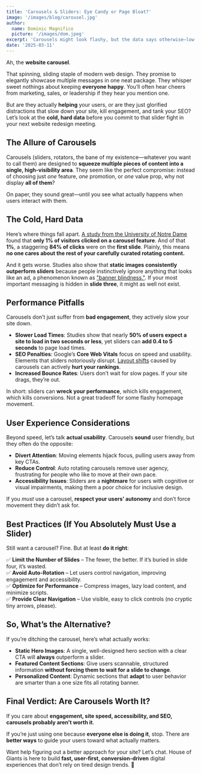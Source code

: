```yaml
---
title: 'Carousels & Sliders: Eye Candy or Page Bloat?'
image: '/images/blog/carousel.jpg'
author:
  name: Dominic Magnifico
  picture: '/images/dom.jpeg'
excerpt: 'Carousels might look flashy, but the data says otherwise—low engagement, slow load times, and a hit to your SEO. If your most important message is buried in slide three, it might as well not exist. Instead of forcing users to wait for a rotating banner, give them what they need now with clear, structured content and high-impact hero sections. Let’s build digital experiences that convert, not just spin.'
date: '2025-03-11'
---
```


Ah, the **website carousel**.

That spinning, sliding staple of modern web design. They promise to elegantly showcase multiple messages in one neat package. They whisper sweet nothings about keeping **everyone happy**. You’ll often hear cheers from marketing, sales, or leadership if they hear you mention one.

But are they actually **helping** your users, or are they just glorified distractions that slow down your site, kill engagement, and tank your SEO? Let’s look at the **cold, hard data** before you commit to that slider fight in your next website redesign meeting.

## The Allure of Carousels

Carousels (sliders, rotators, the bane of my existence—whatever you want to call them) are designed to **squeeze multiple pieces of content into a single, high-visibility area**. They seem like the perfect compromise: instead of choosing just _one_ feature, _one_ promotion, or _one_ value prop, why not display **all of them**?

On paper, they sound great—until you see what actually happens when users interact with them.

## The Cold, Hard Data

Here’s where things fall apart. [A study from the University of Notre Dame](https://erikrunyon.com/2013/01/carousel-interaction-stats/) found that **only 1% of visitors clicked on a carousel feature**. And of that **1%**, a staggering **84% of clicks** were on the **first slide**. Plainly, this means **no one cares about the rest of your carefully curated rotating content.**

And it gets worse. Studies also show that **static images consistently outperform sliders** because people instinctively ignore anything that looks like an ad, a phenomenon known as ["banner blindness."](https://www.nngroup.com/articles/banner-blindness-old-and-new-findings/). If your most important messaging is hidden in **slide three**, it might as well not exist.

## Performance Pitfalls

Carousels don’t just suffer from **bad engagement**, they actively slow your site down.

- **Slower Load Times**: Studies show that nearly **50% of users expect a site to load in two seconds or less**, yet sliders can **add 0.4 to 5 seconds** to page load times.
- **SEO Penalties**: Google’s **Core Web Vitals** focus on speed and usability. Elements that sliders notoriously disrupt. [Layout shifts](https://web.dev/articles/cls/) caused by carousels can actively **hurt your rankings**.
- **Increased Bounce Rates**: Users don’t wait for slow pages. If your site drags, they’re out.

In short: sliders can **wreck your performance**, which kills engagement, which kills conversions. Not a great tradeoff for some flashy homepage movement.

## User Experience Considerations

Beyond speed, let’s talk **actual usability**. Carousels **sound** user friendly, but they often do the opposite:

- **Divert Attention**: Moving elements hijack focus, pulling users away from key CTAs.
- **Reduce Control**: Auto rotating carousels remove user agency, frustrating for people who like to move at their own pace.
- **Accessibility Issues**: Sliders are a **nightmare** for users with cognitive or visual impairments, making them a poor choice for inclusive design.

If you _must_ use a carousel, **respect your users’ autonomy** and don’t force movement they didn’t ask for.

## Best Practices (If You Absolutely Must Use a Slider)

Still want a carousel? Fine. But at least **do it right**:

✅ **Limit the Number of Slides** – The fewer, the better. If it’s buried in slide four, it’s wasted.  
✅ **Avoid Auto-Rotation** – Let users control navigation, improving engagement and accessibility.  
✅ **Optimize for Performance** – Compress images, lazy load content, and minimize scripts.  
✅ **Provide Clear Navigation** – Use visible, easy to click controls (no cryptic tiny arrows, please).

## So, What’s the Alternative?

If you’re ditching the carousel, here’s what actually works:

- **Static Hero Images**: A single, well-designed hero section with a clear CTA will **always** outperform a slider.
- **Featured Content Sections**: Give users scannable, structured information **without forcing them to wait for a slide to change**.
- **Personalized Content**: Dynamic sections that **adapt** to user behavior are smarter than a one size fits all rotating banner.

## Final Verdict: Are Carousels Worth It?

If you care about **engagement, site speed, accessibility, and SEO, carousels probably aren’t worth it**.

If you’re just using one because **everyone else is doing it**, stop. There are **better ways** to guide your users toward what actually matters.

Want help figuring out a better approach for your site? Let’s chat. House of Giants is here to build **fast, user-first, conversion-driven** digital experiences that don’t rely on tired design trends. 🚀
